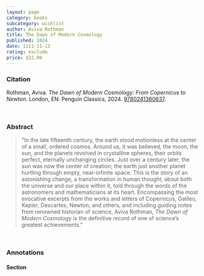 ```yaml
---
layout: page
category: books
subcategory: wishlist
author: Aviva Rothman
title: The Dawn of Modern Cosmology
published: 2024
date: 1111-11-11
rating: exclude
price: $22.00
---
```


### Citation

Rothman, Aviva. *The Dawn of Modern Cosmology: From Copernicus to Newton.* London, EN: Penguin Classics, 2024. [9780241360637](https://www.penguinrandomhouse.com/books/743181/the-dawn-of-modern-cosmology-by-translated-and-edited-with-an-introduction-by-aviva-rothman/).

<br>

### Abstract

> "In the late fifteenth century, the earth stood motionless at the center of a small, ordered cosmos. Around us, it was believed, the moon, the sun, and the planets revolved in crystalline spheres, their orbits perfect, eternally unchanging circles. Just over a century later, the sun was now the center of creation; the earth just another planet hurtling through empty, near-infinite space. This is the story of an astonishing change, a transformation in human thought, about both the universe and our place within it, told through the words of the astronomers and mathematicians at its heart. Encompassing the most evocative excerpts from the works and letters of Copernicus, Galileo, Kepler, Descartes, Newton, and others, and including guiding notes from renowned historian of science, Aviva Rothman, *The Dawn of Modern Cosmology* is the definitive record of one of science’s greatest achievements."

<br>

### Annotations

#### Section

<br>
